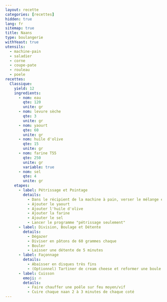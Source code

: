 ```yaml
---
layout: recette
categories: [recettes]
hidden: true
lang: fr
sitemap: true
title: Naans
type: boulangerie
withYeast: true
utensils:
  - machine-pain
  - saladier
  - corne
  - coupe-pate
  - rouleau
  - poele
recettes:
  Classique:
    yield: 12
    ingredients: 
      - nom: eau
        qte: 120
        unite: gr
      - nom: levure sèche
        qte: 3
        unite: gr
      - nom: yaourt
        qte: 60
        unite: gr
      - nom: huile d'olive
        qte: 15
        unite: gr
      - nom: farine T55
        qte: 250
        unite: gr
        variable: true
      - nom: sel
        qte: 4
        unite: gr
    etapes:
      - label: Pétrissage et Pointage
        details:
          - Dans le récipient de la machine à pain, verser le mélange eau-levure
          - Ajouter le yaourt
          - Ajouter l'huile d'olive
          - Ajouter la farine
          - Ajouter le sel
          - Lancer le programme "pétrissage seulement"
      - label: Division, Boulage et Détente
        details:
          - Dégazer
          - Diviser en pâtons de 60 grammes chaque
          - Bouler
          - Laisser une détente de 5 minutes
      - label: Façonnage
        details:
          - Abaisser en disques très fins
          - (Optionnel) Tartiner de cream cheese et reformer une boule. Laisser une détente de 5 minutes et abaisser une nouvelle fois
      - label: Cuisson
        emoji: 🔥
        details:
          - Faire chauffer une poêle sur feu moyen/vif
          - Cuire chaque naan 2 à 3 minutes de chaque coté
---
```

